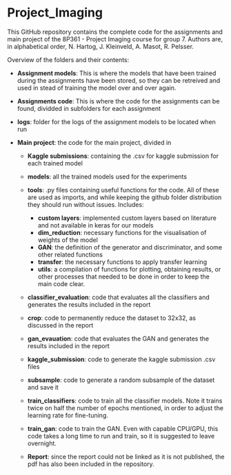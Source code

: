 # Project_Imaging

This GitHub repository contains the complete code for the assignments and main project of the 8P361 - Project Imaging course for group 7.
Authors are, in alphabetical order, N. Hartog, J. Kleinveld, A. Masot, R. Pelsser.

Overview of the folders and their contents:
* **Assignment models**: This is where the models that have been trained during the assignments have been stored, so they can be retreived and used in stead of training the model over and over again.

* **Assignments code**: This is where the code for the assignments can be found, dividded in subfolders for each assignment

* **logs**: folder for the logs of the assignment models to be located when run

* **Main project**: the code for the main project, divided in
    *  **Kaggle submissions**: containing the .csv for kaggle submission for each trained model
    *  **models**: all the trained models used for the experiments
    *  **tools**: .py files containing useful functions for the code. All of these are used as imports, and while keeping the github folder distribution they should run without issues. Includes:
   
         * **custom layers**: implemented custom layers based on literature and not available in keras for our models
         * **dim_reduction**: necessary functions for the visualisation of weights of the model
         * **GAN**: the definition of the generator and discriminator, and some other related functions
         * **transfer**: the necessary functions to apply transfer learning
         * **utils**: a compilation of functions for plotting, obtaining results, or other processes that needed to be done in order to keep the main code clear.
    * **classifier_evaluation**: code that evaluates all the classifiers and generates the results included in the report
    * **crop**: code to permanently reduce the dataset to 32x32, as discussed in the report
    * **gan_evauation**: code that evaluates the GAN and generates the results included in the report
    * **kaggle_submission**: code to generate the kaggle submission .csv files
    * **subsample**: code to generate a random subsample of the dataset and save it
    * **train_classifiers**: code to train all the classifier models. Note it trains twice on half the number of epochs mentioned, in order to adjust the learning rate for fine-tuning.
    * **train_gan**: code to train the GAN. Even with capable CPU/GPU, this code takes a long time to run and train, so it is suggested to leave overnight.
    * **Report**: since the report could not be linked as it is not published, the pdf has also been included in the repository.
